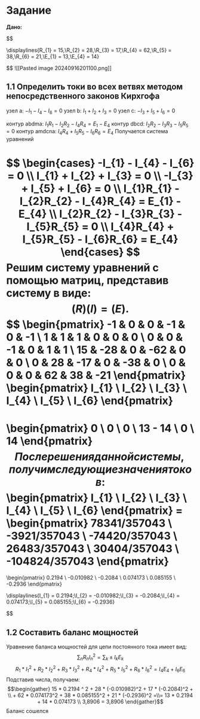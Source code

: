 # Задание

**Дано:**

$$

\displaylines{R_{1} = 15,\\R_{2} = 28,\\R_{3} = 17,\\R_{4} = 62,\\R_{5} = 38,\\R_{6} = 21,\\E_{1} = 13,\\E_{4} = 14}

$$
![[Pasted image 20240916201100.png]]
## 1.1 Определить токи во всех ветвях методом непосредственного законов Кирхгофа

узел a: $-I_{1} - I_{4} - I_{6} = 0$
узел b: $I_{1} + I_{2} + I_{3} = 0$
узел c: $-I_{3} + I_{5} + I_{6} = 0$

контур abdma: $I_{1}R_{1} - I_{2}R_{2} - I_{4}R_{4} = E_{1} - E_{4}$
контур dbcd: $I_{2}R_{2} - I_{3}R_{3} - I_{5}R_{5} = 0$
контур amdcna: $I_{4}R_{4} + I_{5}R_{5} - I_{6}R_{6} = E_{4}$
Получается система уравнений

$$
\begin{cases}
-I_{1} - I_{4} - I_{6} = 0 \\ I_{1} + I_{2} + I_{3} = 0 \\ -I_{3} + I_{5} + I_{6} = 0 \\ I_{1}R_{1} - I_{2}R_{2} - I_{4}R_{4} = E_{1} - E_{4} \\ I_{2}R_{2} - I_{3}R_{3} - I_{5}R_{5} = 0 \\ I_{4}R_{4} + I_{5}R_{5} - I_{6}R_{6} = E_{4}
\end{cases}
$$
Решим систему уравнений с помощью матриц, представив систему в виде: $$
(R)(I) = (E).
$$$$
\begin{pmatrix}
-1 & 0 & 0 & -1 & 0 & -1 \\
1 & 1 & 1 & 0 & 0 & 0 \\
0 & 0 & -1 & 0 & 1 & 1 \\
15 & -28 & 0 & -62 & 0 & 0 \\
0 & 28 & -17 & 0 & -38 & 0 \\
0 & 0 & 0 & 62 & 38 & -21
\end{pmatrix}
\begin{pmatrix}
I_{1} \\
I_{2} \\
I_{3} \\
I_{4} \\
I_{5} \\
I_{6}
\end{pmatrix}
 = 
\begin{pmatrix}
0 \\
0 \\
0 \\
13 - 14 \\
0 \\
14
\end{pmatrix}
$$
После решения данной системы, получим следующие значения токов:
$$
\begin{pmatrix}
I_{1} \\
I_{2} \\
I_{3} \\
I_{4} \\
I_{5} \\
I_{6}
\end{pmatrix} = 
\begin{pmatrix}
  78341/357043 \\
  -3921/357043 \\
 -74420/357043 \\
  26483/357043 \\
  30404/357043 \\
-104824/357043
\end{pmatrix}
 = 
 \begin{pmatrix}
0.2194 \\
-0.010982 \\
-0.2084 \\
0.074173 \\
0.085155 \\
-0.2936
\end{pmatrix}
$$
$$

\displaylines{I_{1} = 0.2194;\\I_{2} = -0.010982;\\I_{3} = -0.2084;\\I_{4} = 0.074173;\\I_{5} = 0.085155;\\I_{6} = -0.2936}

$$
## 1.2 Составить баланс мощностей

Уравнение баланса мощностей для цепи постоянного тока имеет вид:
$$
\sum_{n}R_{n}I_{n}^2 = \sum_{k}\pm I_{k}E_{k}
$$
$$
R_{1}*I_{1}^2 + R_{2}*I_{2}^2 + R_{3}*I_{3}^2 + R_{4}*I_{4}^2 + R_{5}*I_{5}^2 + R_{6}*I_{6}^2 = I_{4}E_{4} + I_{6}E_{6}
$$
Подставив числа, получаем:
$$\begin{gather}
15 * 0.2194 ^ 2 + 28 * (-0.010982)^2 + 17 * (-0.2084)^2 + \\ + 62 * 0.074173^2 + 38 * 0.085155^2 + 21 * (-0.2936)^2 =\\= 13 * 0.2194 + 14 * 0.074173
\\
3,8906 = 3,8906
\end{gather}$$
Баланс сошелся